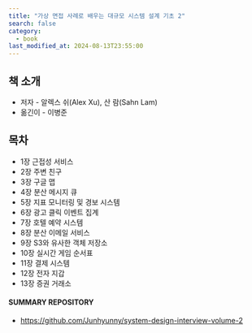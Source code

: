```yaml
---
title: "가상 면접 사례로 배우는 대규모 시스템 설계 기초 2"
search: false
category:
  - book
last_modified_at: 2024-08-13T23:55:00
---
```


## 책 소개

- 저자 - 알렉스 쉬(Alex Xu), 산 람(Sahn Lam)
- 옮긴이 - 이병준

## 목차

- 1장 근접성 서비스
- 2장 주변 친구
- 3장 구글 맵
- 4장 분산 메시지 큐
- 5장 지표 모니터링 및 경보 시스템
- 6장 광고 클릭 이벤트 집계
- 7장 호텔 예약 시스템
- 8장 분산 이메일 서비스
- 9장 S3와 유사한 객체 저장소
- 10장 실시간 게임 순서표
- 11장 결제 시스템
- 12장 전자 지갑
- 13장 증권 거래소

#### SUMMARY REPOSITORY

- <https://github.com/Junhyunny/system-design-interview-volume-2>
